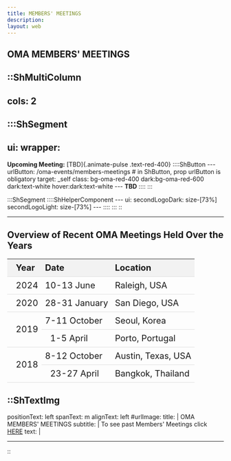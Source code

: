 ```yaml
---
title: MEMBERS' MEETINGS
description:
layout: web
---
```


## OMA MEMBERS' MEETINGS

::ShMultiColumn
---
cols: 2
---

  :::ShSegment
  ---
  ui:
    wrapper: 
  ---
  **Upcoming Meeting:** [TBD]{.animate-pulse .text-red-400}
    ::::ShButton
    ---
    urlButton: /oma-events/members-meetings # in ShButton, prop urlButton is obligatory
    target: _self
    class: bg-oma-red-400 dark:bg-oma-red-600 dark:text-white hover:dark:text-white
    ---
    <b>TBD</b>
    ::::
  :::

  :::ShSegment
    ::::ShHelperComponent
    ---
    ui:
      secondLogoDark: size-[73%]
      secondLogoLight: size-[73%]
    ---
    ::::
  :::
::

<hr/>

## Overview of Recent OMA Meetings Held Over the Years

<table>
  <thead>
    <tr>
      <th>Year</th>
      <th>Date</th>
      <th>Location</th>
    </tr>
  </thead>
  <tbody>
    <tr>
      <td>2024</td>
      <td>10-13 June</td>
      <td>Raleigh, USA</td>
    </tr>
    <tr>
      <td>2020</td>
      <td>28-31 January</td>
      <td>San Diego, USA</td>
    </tr>
    <tr>
      <td rowspan="2">2019</td>
      <td>7-11 October</td>
      <td>Seoul, Korea</td>
    </tr>
    <tr>
      <td>1-5 April</td>
      <td>Porto, Portugal</td>
    </tr>
    <tr>
      <td rowspan="2">2018</td>
      <td>8-12 October</td>
      <td>Austin, Texas, USA</td>
    </tr>
    <tr>
      <td>23-27 April</td>
      <td>Bangkok, Thailand</td>
    </tr>
  </tbody>
</table>

::ShTextImg
---
positionText: left
spanText: m
alignText: left
#urlImage: 
title: |
   OMA MEMBERS' MEETINGS
subtitle: |
   To see past Members' Meetings click [HERE](/oma-events/past-memb-meetngs)
text: |

---
::

<style>
table {
  width: 100%;
  border-collapse: collapse;
}

th:first-child,
td:first-child {
  padding-left: 1em;
}

th,
td {
  /* Add horizontal borders only */
  border-bottom: 1px solid #ddd;
  padding: 8px;
  font-size: 20px;
  text-align: left;
}

th {
  background-color: #f2f2f2;
  /* Light mode header background color */
}

/* Remove vertical borders */
th,
td {
  border-left: none;
  border-right: none;
}

/* Dark mode adjustments */
.dark th {
  background-color: #333;
  /* Dark mode header background color */
  color: #f2f2f2;
  /* Light text in dark mode */
}

.dark tr {
  background-color: theme('colors.neutral.600');
  /* Custom dark mode row background */
}
</style>